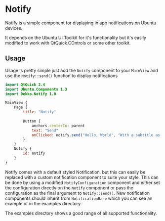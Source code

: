 # Notify

Notify is a simple component for displaying in app notifications on Ubuntu devices.

It depends on the Ubuntu UI Toolkit for it's functionality but it's easily 
modified to work with QtQuick.COntrols or some other toolkit.

## Usage

Usage is pretty simple just add the `Notify` component to your `MainView`
and use the `Notify::send()` function to display notifications

```qml
import QtQuick 2.4
import Ubuntu.Components 1.3
import Dekko.Notify 1.0

MainView {
    Page {
        title: "Notify"
        
        Button {
            anchors.centerIn: parent
            text: "Send"
            onClicked: notify.send("Hello, World", "With a subtitle as well")
        }
    }
    Notify {
        id: notify
    }
}
```

Notify comes with a default styled Notification. but this can easily be replaced
with a custom notification component to suite your style. This can be done by
using a modified `NotifyConfiguration` component and either set the configuration
directly on the `Notify` component or pass the configuration as the final argument
to `Notify::send()`. New notification components should inherit from `NotificationBase`
which you can see an example of in the examples directory.

The examples directory shows a good range of all supported functionality.